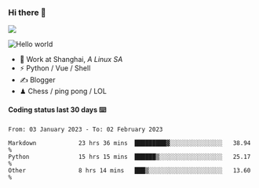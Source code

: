 ### Hi there 👋
![](https://komarev.com/ghpvc/?username=Xuhandsome)


<img src="https://github-readme-stats.vercel.app/api?username=XuHandsome&show_icons=true&theme=merko" alt="Hello world">

<br/>

- 🍻  Work at Shanghai, _A Linux SA_
- ⚡  Python / Vue / Shell
- ✍️  Blogger
- ♟  Chess / ping pong / LOL

#### Coding status last 30 days ⌨️

<!--START_SECTION:waka-->

```text
From: 03 January 2023 - To: 02 February 2023

Markdown            23 hrs 36 mins  █████████▓░░░░░░░░░░░░░░░   38.94 %
Python              15 hrs 15 mins  ██████▒░░░░░░░░░░░░░░░░░░   25.17 %
Other               8 hrs 14 mins   ███▒░░░░░░░░░░░░░░░░░░░░░   13.60 %
```

<!--END_SECTION:waka-->
